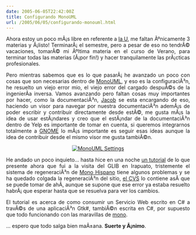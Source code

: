 ```yaml
---
date: 2005-06-05T22:42:00Z
title: Configurando MonoUML
url: /2005/06/05/configurando-monouml.html
---
```


<div style="clear:both;"></div>
<p align="justify">Ahora estoy un poco mÃ¡s libre en referente a <a href="http://www.itver.edu.mx">la U</a>, me faltan Ãºnicamente 3 materias y Â¡listo! TerminarÃ¡ el semestre, pero a pesar de eso no tendrÃ© vacaciones, tomarÃ© mi Ãºltima materia en el curso de Verano, para terminar todas las materias (Â¡por fin!) y hacer tranquilamente las prÃ¡cticas profesionales.</p>
<p align="justify">Pero mientras sabemos que es lo que pasarÃ¡ he avanzado un poco con cosas que son necesarias dentro de <a href="http://www.monouml.org">MonoUML</a>, y eso es la configuraciÃ³n, he resuelto un viejo error mio, el viejo error del cargado despuÃ©s de la ingenierÃ­a inversa. Vamos avanzando pero faltan cosas muy importantes por hacer, como la documentaciÃ³n, <a href="http://jacob.blogsome.com/">Jacob</a> se esta encargando de eso, haciendo un visor para navegar por nuestra documentaciÃ³n ademÃ¡s de poder escribir y contribuir directamente desde estÃ©, me gusta mÃ¡s la idea de usar estÃ¡ndares y creo que el estÃ¡ndar de la documentaciÃ³n dentro de Yelp es importante de tomar en cuenta, si queremos integrarnos totalmente a <a href="http://www.gnome.org">GNOME</a> lo mÃ¡s importante es seguir esas ideas aunque la idea de contribuir desde el mismo visor me gusta tambiÃ©n.</p>
<p align="center">
<a href="http://photos12.flickr.com/17718503_f009f7539a_o.png"><img src="http://photos12.flickr.com/17718503_f009f7539a_m.jpg" alt="MonoUML Settings" title="MonoUML Settings" border="0"/></a></p>
<p align="justify">
He andado un poco inquieto... hasta hice en una noche <a href="http://www.monohispano.org/tutoriales/ws_gtk">un tutorial</a> de lo que presente ahora que fui a la visita del GLIB en Irapuato, tristemente el sistema de regeneraciÃ³n de <a href="http://www.monohispano.org">Mono Hispano</a> tiene algunos problemas y se ha quedado colgada la regeneraciÃ³n del sitio, <a href="http://www.monohispano.org/cvs.php">el CVS</a> lo contiene asÃ­ que se puede tomar de ahÃ­, aunque se supone que ese error ya estaba resuelto habrÃ¡ que esperar hasta que se resuelva para ver los cambios.</p>
<p align="justify">El tutorial es acerca de como consumir un Servicio Web escrito en C# a travÃ©s de una aplicaciÃ³n Gtk#, tambiÃ©n escrita en C#, por supuesto que todo funcionando con las maravillas de <a href="http://www.mono-project.com">mono</a>.</p>
<p align="justify">... espero que todo salga bien maÃ±ana. <span style="font-weight:bold;">Suerte y Ã¡nimo</span>.</p>
<div style="clear:both; padding-bottom: 0.25em;"></div>
